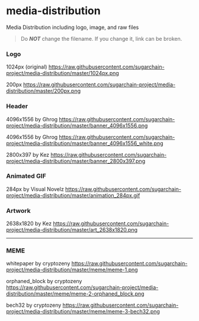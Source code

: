 # media-distribution
Media Distribution including logo, image, and raw files

> Do ***NOT*** change the filename. If you change it, link can be broken.

### Logo
1024px (original) https://raw.githubusercontent.com/sugarchain-project/media-distribution/master/1024px.png

200px https://raw.githubusercontent.com/sugarchain-project/media-distribution/master/200px.png

### Header
4096x1556 by Ghrog https://raw.githubusercontent.com/sugarchain-project/media-distribution/master/banner_4096x1556.png

4096x1556 by Ghrog https://raw.githubusercontent.com/sugarchain-project/media-distribution/master/banner_4096x1556_white.png

2800x397 by Kez https://raw.githubusercontent.com/sugarchain-project/media-distribution/master/banner_2800x397.png

### Animated GIF
284px by Visual Novelz https://raw.githubusercontent.com/sugarchain-project/media-distribution/master/animation_284px.gif

### Artwork
2638x1820 by Kez https://raw.githubusercontent.com/sugarchain-project/media-distribution/master/art_2638x1820.png

--------

### MEME
whitepaper by cryptozeny https://raw.githubusercontent.com/sugarchain-project/media-distribution/master/meme/meme-1.png

orphaned_block by cryptozeny https://raw.githubusercontent.com/sugarchain-project/media-distribution/master/meme/meme-2-orphaned_block.png

bech32 by cryptozeny https://raw.githubusercontent.com/sugarchain-project/media-distribution/master/meme/meme-3-bech32.png
